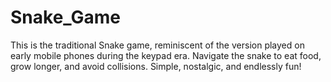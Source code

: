 # Snake_Game
This is the traditional Snake game, reminiscent of the version played on early mobile phones during the keypad era. Navigate the snake to eat food, grow longer, and avoid collisions. Simple, nostalgic, and endlessly fun!
